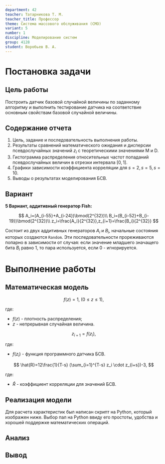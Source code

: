 ```yaml
---
department: 42
teacher: Татарникова Т. М.
teacher_title: Профессор
theme: Система массового обслуживания (СМО)
variant: 5
number: 1
discipline: Моделирование систем
group: 4128
student: Воробьев В. А.
---
```


<!--markdownlint-disable ol-prefix, no-inline-html-->

# Постановка задачи

## Цель работы

Построить датчик базовой случайной величины по
заданному алгоритму и выполнить тестирование датчика на соответствие
основным свойствам базовой случайной величины.

## Содержание отчета

1. Цель, задание и последовательность выполнения работы.
2. Результаты сравнений математического ожидания и дисперсии псевдослучайных значений $z_i$ с теоретическими значениями M и D.
3. Гистограмма распределения относительных частот попаданий
   псевдослучайных величин в отрезки интервала $[0,1]$.
4. Графики зависимости коэффициента корреляции для $s=2, s=5, s=10$.
5. Выводы о результатах моделирования БСВ.

## Вариант

**5 Вариант, aддитивный генератор Fish:**

$$
A_i=(A_{i-55}+A_{i-24})\bmod(2^{32})\\
B_i=(B_{i-52}+B_{i-19})\bmod(2^{32})\\
z_i=\frac{A_i}{2^{32}},z_{i+1}=\frac{B_i}{2^{32}}
$$

Состоит из двух аддитивных генераторов $A_i$ и $B_i$, начальные состояния которых
создаются `Random`. Эти последовательности прореживаются попарно в зависимости от случая: если значение младшего значащего бита $B_i$ равно $1$, то пара используется, если $0$ - игнорируется.

# Выполнение работы

## Математическая модель

$$f(z)=1,\; (0\leq z\leq1),$$

где:

- $f(z)$ - плотность распределения;
- $z$ - непрерывная случайная величина.

$$z_{i+1}=f(z_i),$$

где:

- $f(z_i)$ - функция программного датчика БСВ.

$$
\hat{R}=12\frac{1}{T-s}
(\sum_{i=1}^{T-s} z_i \cdot z_{i+s})-3,
$$

где:

- $\hat{R}$ - коэффициент корреляции для значений БСВ.

## Реализация модели

Для расчета характеристик был написан скрипт на Python, который изображен ниже.
Выбор пал на Python ввиду его простоты, удобства и хорошей поддержке математических операций.



## Анализ

## Вывод
